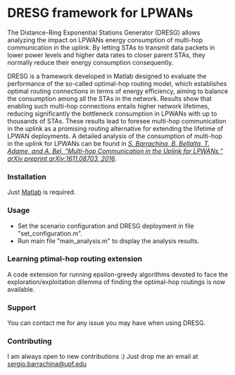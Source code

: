 # DRESG framework for LPWANs

The Distance-Ring Exponential Stations Generator (DRESG) allows analyzing the impact on LPWANs energy consumption of multi-hop communication in the uplink. By letting STAs to transmit data packets in lower power levels and higher data rates to closer parent STAs, they normally reduce their energy consumption consequently.

DRESG is a framework developed in Matlab designed to evaluate the performance of the so-called optimal-hop routing model, which establishes optimal routing connections in terms of energy efficiency, aiming to balance the consumption among all the STAs in the network. Results show that enabling such multi-hop connections entails higher network lifetimes, reducing significantly the bottleneck consumption in LPWANs with up to thousands of STAs. These results lead to foresee multi-hop communication in the uplink as a promising routing alternative for extending the lifetime of LPWAN deployments. A detailed analysis of the consumption of multi-hop in the uplink for LPWANs can be found in *[S. Barrachina, B. Bellalta, T. Adame, and A. Bel, “Multi-hop Communication in the Uplink for LPWANs,” arXiv preprint arXiv:1611.08703, 2016](https://arxiv.org/abs/1611.08703)*.  

### Installation

Just [Matlab](https://www.mathworks.com/) is required.

### Usage
 
 * Set the scenario configuration and DRESG deployment in file "set_configuration.m". 
 * Run main file "main_analysis.m" to display the analysis results.

### Learning ptimal-hop routing extension
A code extension for running epsilon-greedy algorithms devoted to face the exploration/exploitation dilemma of finding the optimal-hop routings is now available.
 
### Support
You can contact me for any issue you may have when using DRESG.

### Contributing
I am always open to new contributions :) Just drop me an email at sergio.barrachina@upf.edu